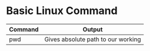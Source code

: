 # Basic Linux Command 


| Command | Output |
|------- | --- |
| pwd | Gives absolute path to our working | 
